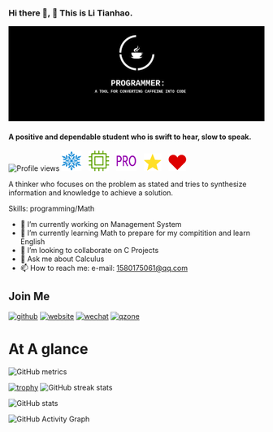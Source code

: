 ### Hi there 👋, 👋 This  is Li Tianhao.

![](./pic.jpg)

#### A positive and dependable student who is swift to hear, slow to speak.
![Profile views](https://gpvc.arturio.dev/Li-tianhao) 
<a href='https://archiveprogram.github.com/'><img src='https://raw.githubusercontent.com/acervenky/animated-github-badges/master/assets/acbadge.gif' width='40' height='40'></a> <a href='https://docs.github.com/en/developers'><img src='https://raw.githubusercontent.com/acervenky/animated-github-badges/master/assets/devbadge.gif' width='40' height='40'></a> <a href='https://github.com/pricing'><img src='https://raw.githubusercontent.com/acervenky/animated-github-badges/master/assets/pro.gif' width='40' height='40'></a> <a href='https://stars.github.com/'><img src='https://raw.githubusercontent.com/acervenky/animated-github-badges/master/assets/starbadge.gif' width='35' height='35'></a> <a href='https://docs.github.com/en/github/supporting-the-open-source-community-with-github-sponsors'><img src='https://raw.githubusercontent.com/acervenky/animated-github-badges/master/assets/sponsorbadge.gif' width='35' height='35'></a> 

A thinker who focuses on the problem as stated and tries to synthesize information and knowledge to achieve a solution.

Skills: programming/Math 

- 🔭 I’m currently working on Management System  
- 🌱 I’m currently learning Math to prepare for my compitition and learn English 
- 👯 I’m looking to collaborate on C Projects  
- 💬 Ask me about Calculus  
- 📫 How to reach me: e-mail: 1580175061@qq.com 

## Join Me

 [<img src='https://cdn.jsdelivr.net/npm/simple-icons@3.0.1/icons/github.svg' alt='github' height='40'>](https://github.com/Li-tianhao)  [<img src='https://cdn.jsdelivr.net/npm/simple-icons@3.0.1/icons/icloud.svg' alt='website' height='40'>](Li-tianhao.github.io)  [<img src='https://cdn.jsdelivr.net/npm/simple-icons@3.0.1/icons/wechat.svg' alt='wechat' height='40'>](Gloaming1949)  [<img src='https://cdn.jsdelivr.net/npm/simple-icons@3.0.1/icons/qzone.svg' alt='qzone' height='40'>](1581075061) 

# At A glance 
![GitHub metrics](https://metrics.lecoq.io/Li-tianhao)  

[![trophy](https://github-profile-trophy.vercel.app/?username=Li-tianhao)](https://github.com/ryo-ma/github-profile-trophy)
![GitHub streak stats](https://github-readme-streak-stats.herokuapp.com/?user=Li-tianhao) 

![GitHub stats](https://github-readme-stats.vercel.app/api?username=Li-tianhao&show_icons=true&count_private=true)  

![GitHub Activity Graph](https://activity-graph.herokuapp.com/graph?username=Li-tianhao)  

